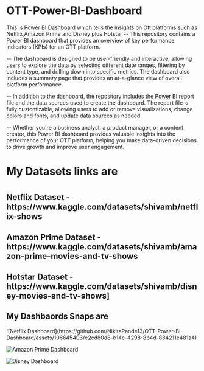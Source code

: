 # OTT-Power-BI-Dashboard
This is Power BI Dashboard which tells the insights on Ott platforms such as Netflix,Amazon Prime and Disney plus Hotstar
-- This repository contains a Power BI dashboard that provides an overview of key performance indicators (KPIs) for an OTT platform. 

-- The dashboard is designed to be user-friendly and interactive, allowing users to explore the data by selecting different date ranges, filtering by content type, and drilling down into specific metrics. The dashboard also includes a summary page that provides an at-a-glance view of overall platform performance.

-- In addition to the dashboard, the repository includes the Power BI report file and the data sources used to create the dashboard. The report file is fully customizable, allowing users to add or remove visualizations, change colors and fonts, and update data sources as needed.

-- Whether you're a business analyst, a product manager, or a content creator, this Power BI dashboard provides valuable insights into the performance of your OTT platform, helping you make data-driven decisions to drive growth and improve user engagement.

<h1>My Datasets links are <h1>

<h2>Netflix Dataset - https://www.kaggle.com/datasets/shivamb/netflix-shows</h2>

<h2>Amazon Prime Dataset - https://www.kaggle.com/datasets/shivamb/amazon-prime-movies-and-tv-shows</h2>

<h2>Hotstar Dataset - https://www.kaggle.com/datasets/shivamb/disney-movies-and-tv-shows]</h2>

  <h2> My Dashbaords Snaps are </h2>
  ![Netflix Dashboard](https://github.com/NikitaPande13/OTT-Power-BI-Dashboard/assets/106645403/e2cd80d8-b14e-4298-8b4d-884211e481a4)
  
![Amazon Prime Dashboard](https://github.com/NikitaPande13/OTT-Power-BI-Dashboard/assets/106645403/0b59ea67-915b-4257-bb6b-f1f15561f6b0)
  
  ![Disney Dashboard](https://github.com/NikitaPande13/OTT-Power-BI-Dashboard/assets/106645403/c41ac5ca-7f9e-411d-87de-20995346fc11)

